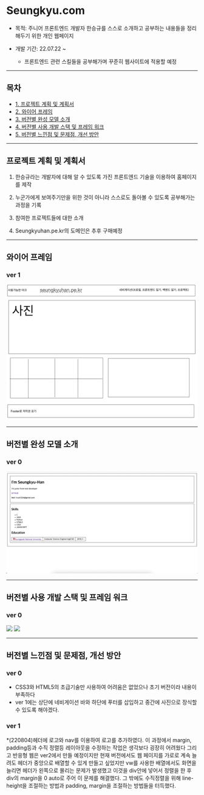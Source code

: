 # Seungkyu.com

* 목적: 주니어 프론트엔드 개발자 한승규를 스스로 소개하고 공부하는 내용들을 정리해두기 위한 개인 웹페이지

* 개발 기간: 22.07.22 ~ 
  - 프론트엔드 관련 스킬들을 공부해가며 꾸준히 웹사이트에 적용할 예정

<hr>

## 목차

* [1. 프로젝트 계획 및 계획서](#프로젝트-계획-및-계획서)
* [2. 와이어 프레임](#와이어-프레임)
* [3. 버전별 완성 모델 소개](#버전별-완성-모델-소개)
* [4. 버전별 사용 개발 스택 및 프레임 워크](#버전별-사용-개발-스택-및-프레임-워크)
* [5. 버전별 느낀점 및 문제점, 개선 방안](#버전별-느낀점-및-문제점-개선-방안)

<hr>

## 프로젝트 계획 및 계획서

1. 한승규라는 개발자에 대해 알 수 있도록 가진 프론트엔드 기술을 이용하여 홈페이지를 제작
2. 누군가에게 보여주기만을 위한 것이 아니라 스스로도 돌아볼 수 있도록 공부해가는 과정을 기록
3. 참여한 프로젝트들에 대한 소개

4. Seungkyuhan.pe.kr의 도메인은 추후 구매예정

<hr>

## 와이어 프레임

### ver 1

<img src = "https://github.com/Seungkyu-Han/Seungkyu.com/blob/main/ver%201/ver%201_model.JPG">

<hr>

## 버전별 완성 모델 소개

### ver 0

<img src = "https://github.com/Seungkyu-Han/Seungkyu.com/blob/main/ver%200/ver%200.png">

<hr>

## 버전별 사용 개발 스택 및 프레임 워크

### ver 0

<img src="https://img.shields.io/badge/HTML5-E34F26?style=for-the-badge&logo=HTML5&logoColor=black"> <img src="https://img.shields.io/badge/CSS3-1572B6?style=for-the-badge&logo=CSS3&logoColor=white"><br>

<hr>


## 버전별 느낀점 및 문제점, 개선 방안

### ver 0

* CSS3와 HTML5의 초급기술만 사용하여 어려움은 없었으나 초기 버전이라 내용이 부족하다
* ver 1에는 상단에 네비게이션 바와 하단에 푸터를 삽입하고 중간에 사진으로 장식할 수 있도록 해야겠다.

### ver 1

*(220804)헤더에 로고와 nav를 이용하여 로고를 추가하였다. 이 과정에서 margin, padding등과 수직 정렬등 레이아웃을 수정하는 작업은 생각보다 굉장히 어려웠다 그리고 반응형 웹은 ver2에서 만들 예정이지만 현재 버전에서도 웹 페이지를 가로로 계속 늘려도 헤더가 중앙으로 배열할 수 있게 만들고 싶었지만 vw를 사용한 배열에서도 화면을 늘리면 헤더가 왼쪽으로 몰리는 문제가 발생했고 이것을 div안에 넣어서 정렬을 한 후 div의 margin을 0 auto로 주어 이 문제를 해결했다. 그 밖에도 수직정렬을 위해 line-height을 조절하는 방법과 padding, margin을 조절하는 방법들을 터득했다.
